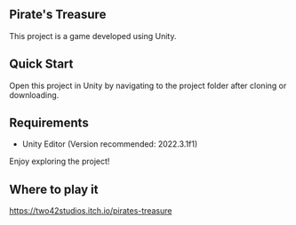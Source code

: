 ## Pirate's Treasure

This project is a game developed using Unity.

## Quick Start

Open this project in Unity by navigating to the project folder after cloning or downloading.

## Requirements

- Unity Editor (Version recommended: 2022.3.1f1)

Enjoy exploring the project!

## Where to play it 
https://two42studios.itch.io/pirates-treasure
